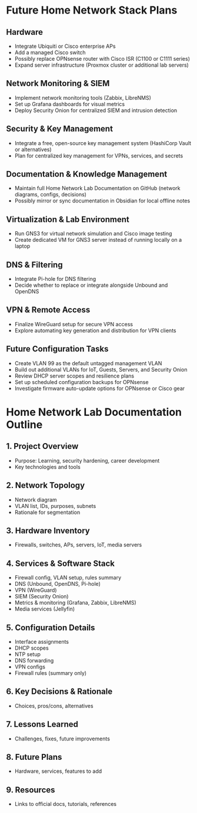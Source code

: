 # Future Home Network Stack Plans

##  Hardware
- Integrate Ubiquiti or Cisco enterprise APs  
- Add a managed Cisco switch  
- Possibly replace OPNsense router with Cisco ISR (C1100 or C1111 series)  
- Expand server infrastructure (Proxmox cluster or additional lab servers)

##  Network Monitoring & SIEM
- Implement network monitoring tools (Zabbix, LibreNMS)
- Set up Grafana dashboards for visual metrics
- Deploy Security Onion for centralized SIEM and intrusion detection  

##  Security & Key Management
- Integrate a free, open-source key management system (HashiCorp Vault or alternatives)
- Plan for centralized key management for VPNs, services, and secrets  

##  Documentation & Knowledge Management
- Maintain full Home Network Lab Documentation on GitHub (network diagrams, configs, decisions)
- Possibly mirror or sync documentation in Obsidian for local offline notes

##  Virtualization & Lab Environment
- Run GNS3 for virtual network simulation and Cisco image testing  
- Create dedicated VM for GNS3 server instead of running locally on a laptop  

##  DNS & Filtering  
- Integrate Pi-hole for DNS filtering  
- Decide whether to replace or integrate alongside Unbound and OpenDNS  

## VPN & Remote Access  
- Finalize WireGuard setup for secure VPN access  
- Explore automating key generation and distribution for VPN clients  

##  Future Configuration Tasks
- Create VLAN 99 as the default untagged management VLAN  
- Build out additional VLANs for IoT, Guests, Servers, and Security Onion  
- Review DHCP server scopes and resilience plans  
- Set up scheduled configuration backups for OPNsense  
- Investigate firmware auto-update options for OPNsense or Cisco gear  

#  Home Network Lab Documentation Outline

## 1. Project Overview
- Purpose: Learning, security hardening, career development  
- Key technologies and tools  

## 2. Network Topology
- Network diagram  
- VLAN list, IDs, purposes, subnets  
- Rationale for segmentation  

## 3. Hardware Inventory
- Firewalls, switches, APs, servers, IoT, media servers  

## 4. Services & Software Stack
- Firewall config, VLAN setup, rules summary  
- DNS (Unbound, OpenDNS, Pi-hole)  
- VPN (WireGuard)  
- SIEM (Security Onion)  
- Metrics & monitoring (Grafana, Zabbix, LibreNMS)  
- Media services (Jellyfin)

## 5. Configuration Details
- Interface assignments  
- DHCP scopes  
- NTP setup  
- DNS forwarding  
- VPN configs  
- Firewall rules (summary only)

## 6. Key Decisions & Rationale
- Choices, pros/cons, alternatives  

## 7. Lessons Learned
- Challenges, fixes, future improvements  

## 8. Future Plans
- Hardware, services, features to add  

## 9. Resources
- Links to official docs, tutorials, references  
